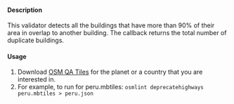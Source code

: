 #### Description

This validator detects all the buildings that have more than 90% of their area in overlap to another building. The callback returns the total number of duplicate buildings.

#### Usage

1. Download [OSM QA Tiles](https://osmlab.github.io/osm-qa-tiles/) for the planet or a country that you are interested in. 
2. For example, to run for peru.mbtiles: `osmlint deprecatehighways peru.mbtiles > peru.json`
